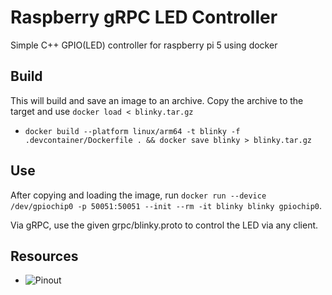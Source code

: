 # Raspberry gRPC LED Controller
Simple C++ GPIO(LED) controller for raspberry pi 5 using docker


## Build

This will build and save an image to an archive. Copy the archive to the target and use `docker load < blinky.tar.gz`

 - `docker build --platform linux/arm64 -t blinky -f .devcontainer/Dockerfile . && docker save blinky > blinky.tar.gz`

## Use

After copying and loading the image, run `docker run --device /dev/gpiochip0 -p 50051:50051 --init --rm -it blinky blinky gpiochip0`.

Via gRPC, use the given grpc/blinky.proto to control the LED via any client.


## Resources

- ![Pinout](https://www.hackatronic.com/wp-content/uploads/2024/03/Raspberry-Pi-5-Pinout-.jpg)